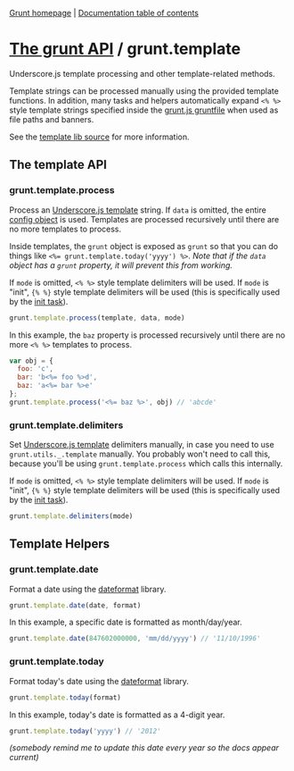 [Grunt homepage](https://github.com/cowboy/grunt) | [Documentation table of contents](toc.md)

# [The grunt API](api.md) / grunt.template

Underscore.js template processing and other template-related methods.

Template strings can be processed manually using the provided template functions. In addition, many tasks and helpers automatically expand `<% %>` style template strings specified inside the [grunt.js gruntfile](configuring.md) when used as file paths and banners.

See the [template lib source](../lib/grunt/template.js) for more information.

## The template API

### grunt.template.process
Process an [Underscore.js template](http://underscorejs.org/#template) string. If `data` is omitted, the entire [config object](api_config.md) is used. Templates are processed recursively until there are no more templates to process.

Inside templates, the `grunt` object is exposed as `grunt` so that you can do things like `<%= grunt.template.today('yyyy') %>`. _Note that if the `data` object has a `grunt` property, it will prevent this from working._

If `mode` is omitted, `<% %>` style template delimiters will be used. If `mode` is "init", `{% %}` style template delimiters will be used (this is specifically used by the [init task](task_init.md)).

```javascript
grunt.template.process(template, data, mode)
```

In this example, the `baz` property is processed recursively until there are no more `<% %>` templates to process.

```javascript
var obj = {
  foo: 'c',
  bar: 'b<%= foo %>d',
  baz: 'a<%= bar %>e'
};
grunt.template.process('<%= baz %>', obj) // 'abcde'
```

### grunt.template.delimiters
Set [Underscore.js template](http://underscorejs.org/#template) delimiters manually, in case you need to use `grunt.utils._.template` manually. You probably won't need to call this, because you'll be using `grunt.template.process` which calls this internally.

If `mode` is omitted, `<% %>` style template delimiters will be used. If `mode` is "init", `{% %}` style template delimiters will be used (this is specifically used by the [init task](task_init.md)).

```javascript
grunt.template.delimiters(mode)
```

## Template Helpers

### grunt.template.date
Format a date using the [dateformat](https://github.com/felixge/node-dateformat) library.

```javascript
grunt.template.date(date, format)
```

In this example, a specific date is formatted as month/day/year.

```javascript
grunt.template.date(847602000000, 'mm/dd/yyyy') // '11/10/1996'
```

### grunt.template.today
Format today's date using the [dateformat](https://github.com/felixge/node-dateformat) library.

```javascript
grunt.template.today(format)
```

In this example, today's date is formatted as a 4-digit year.

```javascript
grunt.template.today('yyyy') // '2012'
```

_(somebody remind me to update this date every year so the docs appear current)_

